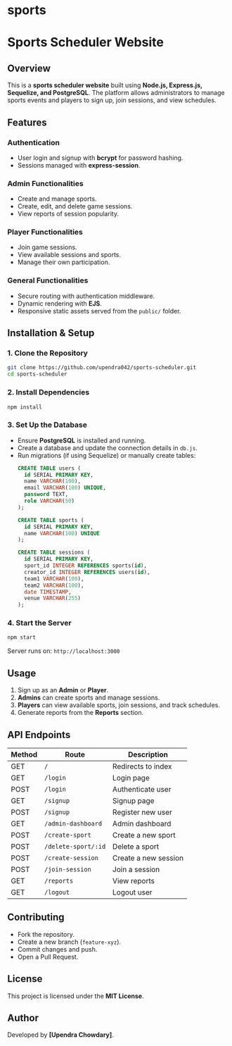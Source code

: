 # sports
# Sports Scheduler Website

## Overview
This is a **sports scheduler website** built using **Node.js, Express.js, Sequelize, and PostgreSQL**. The platform allows administrators to manage sports events and players to sign up, join sessions, and view schedules.

## Features
### **Authentication**
- User login and signup with **bcrypt** for password hashing.
- Sessions managed with **express-session**.

### **Admin Functionalities**
- Create and manage sports.
- Create, edit, and delete game sessions.
- View reports of session popularity.

### **Player Functionalities**
- Join game sessions.
- View available sessions and sports.
- Manage their own participation.

### **General Functionalities**
- Secure routing with authentication middleware.
- Dynamic rendering with **EJS**.
- Responsive static assets served from the `public/` folder.

## **Installation & Setup**

### **1. Clone the Repository**
```sh
git clone https://github.com/upendra042/sports-scheduler.git
cd sports-scheduler
```

### **2. Install Dependencies**
```sh
npm install
```

### **3. Set Up the Database**
- Ensure **PostgreSQL** is installed and running.
- Create a database and update the connection details in `db.js`.
- Run migrations (if using Sequelize) or manually create tables:
  ```sql
  CREATE TABLE users (
    id SERIAL PRIMARY KEY,
    name VARCHAR(100),
    email VARCHAR(100) UNIQUE,
    password TEXT,
    role VARCHAR(50)
  );

  CREATE TABLE sports (
    id SERIAL PRIMARY KEY,
    name VARCHAR(100) UNIQUE
  );

  CREATE TABLE sessions (
    id SERIAL PRIMARY KEY,
    sport_id INTEGER REFERENCES sports(id),
    creator_id INTEGER REFERENCES users(id),
    team1 VARCHAR(100),
    team2 VARCHAR(100),
    date TIMESTAMP,
    venue VARCHAR(255)
  );
  ```

### **4. Start the Server**
```sh
npm start
```
Server runs on: `http://localhost:3000`

## **Usage**
1. Sign up as an **Admin** or **Player**.
2. **Admins** can create sports and manage sessions.
3. **Players** can view available sports, join sessions, and track schedules.
4. Generate reports from the **Reports** section.

## **API Endpoints**
| Method | Route                 | Description |
|--------|-----------------------|-------------|
| GET    | `/`                   | Redirects to index |
| GET    | `/login`              | Login page |
| POST   | `/login`              | Authenticate user |
| GET    | `/signup`             | Signup page |
| POST   | `/signup`             | Register new user |
| GET    | `/admin-dashboard`    | Admin dashboard |
| POST   | `/create-sport`       | Create a new sport |
| POST   | `/delete-sport/:id`   | Delete a sport |
| POST   | `/create-session`     | Create a new session |
| POST   | `/join-session`       | Join a session |
| GET    | `/reports`            | View reports |
| GET    | `/logout`             | Logout user |

## **Contributing**
- Fork the repository.
- Create a new branch (`feature-xyz`).
- Commit changes and push.
- Open a Pull Request.

## **License**
This project is licensed under the **MIT License**.

## **Author**
Developed by **[Upendra Chowdary]**.

